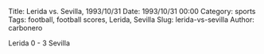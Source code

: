 Title: Lerida vs. Sevilla, 1993/10/31
Date: 1993/10/31 00:00
Category: sports
Tags: football, football scores, Lerida, Sevilla
Slug: lerida-vs-sevilla
Author: carbonero


Lerida 0 - 3 Sevilla
